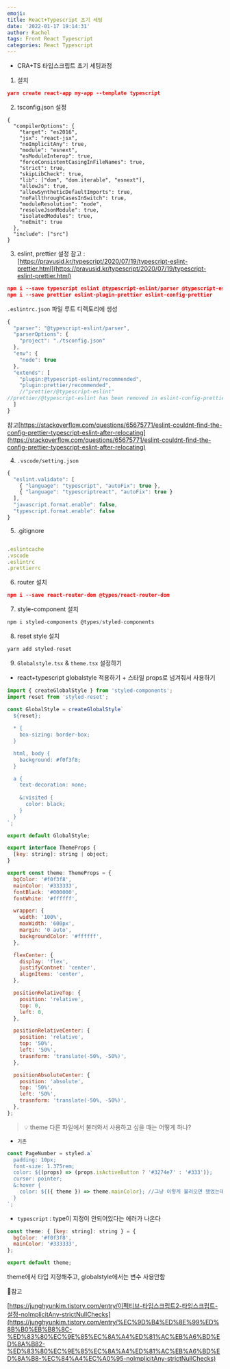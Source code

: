 ```yaml
---
emoji:
title: React+Typescript 초기 세팅
date: '2022-01-17 19:14:31'
author: Rachel
tags: Front React Typescript
categories: React Typescript
---
```


- CRA+TS 타입스크립트 초기 세팅과정

1. 설치

```json
yarn create react-app my-app --template typescript
```

2. tsconfig.json 설정

```
{
  "compilerOptions": {
    "target": "es2016",
    "jsx": "react-jsx",
    "noImplicitAny": true,
    "module": "esnext",
    "esModuleInterop": true,
    "forceConsistentCasingInFileNames": true,
    "strict": true,
    "skipLibCheck": true,
    "lib": ["dom", "dom.iterable", "esnext"],
    "allowJs": true,
    "allowSyntheticDefaultImports": true,
    "noFallthroughCasesInSwitch": true,
    "moduleResolution": "node",
    "resolveJsonModule": true,
    "isolatedModules": true,
    "noEmit": true
  },
  "include": ["src"]
}
```

3. eslint, prettier 설정
   참고 : [https://pravusid.kr/typescript/2020/07/19/typescript-eslint-prettier.html](https://pravusid.kr/typescript/2020/07/19/typescript-eslint-prettier.html)

```json
npm i --save typescript eslint @typescript-eslint/parser @typescript-eslint/eslint-plugin
npm i --save prettier eslint-plugin-prettier eslint-config-prettier
```

`.eslintrc.json` 파일 루트 디렉토리에 생성

```jsx
{
  "parser": "@typescript-eslint/parser",
  "parserOptions": {
    "project": "./tsconfig.json"
  },
  "env": {
    "node": true
  },
  "extends": [
    "plugin:@typescript-eslint/recommended",
    "plugin:prettier/recommended",
    //"prettier/@typescript-eslint"
//prettier/@typescript-eslint has been removed in eslint-config-prettier v8.0.0.
  ]
}
```

참고[https://stackoverflow.com/questions/65675771/eslint-couldnt-find-the-config-prettier-typescript-eslint-after-relocating](https://stackoverflow.com/questions/65675771/eslint-couldnt-find-the-config-prettier-typescript-eslint-after-relocating)

4. `.vscode/setting.json`

```jsx
{
  "eslint.validate": [
    { "language": "typescript", "autoFix": true },
    { "language": "typescriptreact", "autoFix": true }
  ],
  "javascript.format.enable": false,
  "typescript.format.enable": false
}
```

5. .gitignore

```jsx

.eslintcache
.vscode
.eslintrc
.prettierrc
```

6. router 설치

```json
npm i --save react-router-dom @types/react-router-dom
```

7. style-component 설치

```jsx
npm i styled-components @types/styled-components
```

8. reset style 설치

```jsx
yarn add styled-reset
```

9. `Globalstyle.tsx` & `theme.tsx` 설정하기

- react+typescript globalstyle 적용하기 + 스타일 props로 넘겨줘서 사용하기

```jsx
import { createGlobalStyle } from 'styled-components';
import reset from 'styled-reset';

const GlobalStyle = createGlobalStyle`
  ${reset};
  
  * {
    box-sizing: border-box;
  }

  html, body {
    background: #f0f3f8;
  }

  a {
    text-decoration: none;
    
    &:visited {
      color: black;
    }
  }
`;

export default GlobalStyle;
```

```jsx
export interface ThemeProps {
  [key: string]: string | object;
}

export const theme: ThemeProps = {
  bgColor: '#f0f3f8',
  mainColor: '#333333',
  fontBlack: '#000000',
  fontWhite: '#ffffff',

  wrapper: {
    width: '100%',
    maxWidth: '600px',
    margin: '0 auto',
    backgroundColor: '#ffffff',
  },

  flexCenter: {
    display: 'flex',
    justifyContnet: 'center',
    alignItems: 'center',
  },

  positionRelativeTop: {
    position: 'relative',
    top: 0,
    left: 0,
  },

  positionRelativeCenter: {
    position: 'relative',
    top: '50%',
    left: '50%',
    trasnform: 'translate(-50%, -50%)',
  },

  positionAbsoluteCenter: {
    position: 'absolute',
    top: '50%',
    left: '50%',
    trasnform: 'translate(-50%, -50%)',
  },
};
```

> 💡 theme 다른 파일에서 불러와서 사용하고 싶을 때는 어떻게 하나?

- `기존`

```jsx
const PageNumber = styled.a`
  padding: 10px;
  font-size: 1.375rem;
  color: ${(props) => (props.isActiveButton ? '#3274e7' : '#333')};
  cursor: pointer;
  &:hover {
    color: ${({ theme }) => theme.mainColor}; //그냥 이렇게 불러오면 됐었는데..
  }
`;
```

- `typescript` : type이 지정이 안되어있다는 에러가 나온다

```jsx
const theme: { [key: string]: string } = {
  bgColor: '#f0f3f8',
  mainColor: '#333333',
};

export default theme;
```

theme에서 타입 지정해주고, globalstyle에서는 변수 사용안함

📎참고

[https://junghyunkim.tistory.com/entry/이펙티브-타입스크립트2-타입스크립트-설정-noImplicitAny-strictNullChecks](https://junghyunkim.tistory.com/entry/%EC%9D%B4%ED%8E%99%ED%8B%B0%EB%B8%8C-%ED%83%80%EC%9E%85%EC%8A%A4%ED%81%AC%EB%A6%BD%ED%8A%B82-%ED%83%80%EC%9E%85%EC%8A%A4%ED%81%AC%EB%A6%BD%ED%8A%B8-%EC%84%A4%EC%A0%95-noImplicitAny-strictNullChecks)

```toc

```
